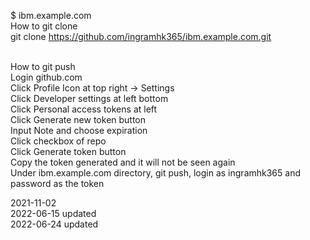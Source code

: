 $ ibm.example.com <br />
How to git clone <br />
git clone https://github.com/ingramhk365/ibm.example.com.git

<br />
How to git push <br />
Login github.com <br />
Click Profile Icon at top right -> Settings <br /> 
Click Developer settings at left bottom <br />
Click Personal access tokens at left <br />
Click Generate new token button <br />
Input Note and choose expiration <br />
Click checkbox of repo <br />
Click Generate token button <br />
Copy the token generated and it will not be seen again <br />
Under ibm.example.com directory, git push, login as ingramhk365 and password as the token <br />

2021-11-02 <br />
2022-06-15 updated <br />
2022-06-24 updated <br />
